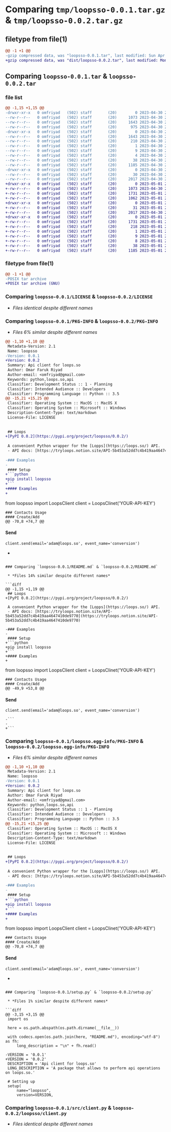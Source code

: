 # Comparing `tmp/loopsso-0.0.1.tar.gz` & `tmp/loopsso-0.0.2.tar.gz`

## filetype from file(1)

```diff
@@ -1 +1 @@
-gzip compressed data, was "loopsso-0.0.1.tar", last modified: Sun Apr 30 21:02:52 2023, max compression
+gzip compressed data, was "dist/loopsso-0.0.2.tar", last modified: Mon May  1 20:59:06 2023, max compression
```

## Comparing `loopsso-0.0.1.tar` & `loopsso-0.0.2.tar`

### file list

```diff
@@ -1,15 +1,15 @@
-drwxr-xr-x   0 omfriyad   (502) staff       (20)        0 2023-04-30 21:02:52.924875 loopsso-0.0.1/
--rw-r--r--   0 omfriyad   (502) staff       (20)     1073 2023-04-30 20:25:51.000000 loopsso-0.0.1/LICENSE
--rw-r--r--   0 omfriyad   (502) staff       (20)     1643 2023-04-30 21:02:52.924310 loopsso-0.0.1/PKG-INFO
--rw-r--r--   0 omfriyad   (502) staff       (20)      975 2023-04-30 20:56:36.000000 loopsso-0.0.1/README.md
-drwxr-xr-x   0 omfriyad   (502) staff       (20)        0 2023-04-30 21:02:52.922045 loopsso-0.0.1/loopsso.egg-info/
--rw-r--r--   0 omfriyad   (502) staff       (20)     1643 2023-04-30 21:02:52.000000 loopsso-0.0.1/loopsso.egg-info/PKG-INFO
--rw-r--r--   0 omfriyad   (502) staff       (20)      210 2023-04-30 21:02:52.000000 loopsso-0.0.1/loopsso.egg-info/SOURCES.txt
--rw-r--r--   0 omfriyad   (502) staff       (20)        1 2023-04-30 21:02:52.000000 loopsso-0.0.1/loopsso.egg-info/dependency_links.txt
--rw-r--r--   0 omfriyad   (502) staff       (20)        9 2023-04-30 21:02:52.000000 loopsso-0.0.1/loopsso.egg-info/requires.txt
--rw-r--r--   0 omfriyad   (502) staff       (20)        4 2023-04-30 21:02:52.000000 loopsso-0.0.1/loopsso.egg-info/top_level.txt
--rw-r--r--   0 omfriyad   (502) staff       (20)       38 2023-04-30 21:02:52.924992 loopsso-0.0.1/setup.cfg
--rw-r--r--   0 omfriyad   (502) staff       (20)     1185 2023-04-30 21:02:49.000000 loopsso-0.0.1/setup.py
-drwxr-xr-x   0 omfriyad   (502) staff       (20)        0 2023-04-30 21:02:52.923622 loopsso-0.0.1/src/
--rw-r--r--   0 omfriyad   (502) staff       (20)       30 2023-04-30 20:37:25.000000 loopsso-0.0.1/src/__init__.py
--rw-r--r--   0 omfriyad   (502) staff       (20)     2017 2023-04-30 21:00:27.000000 loopsso-0.0.1/src/client.py
+drwxr-xr-x   0 omfriyad   (502) staff       (20)        0 2023-05-01 20:59:06.000000 loopsso-0.0.2/
+-rw-r--r--   0 omfriyad   (502) staff       (20)     1073 2023-04-30 20:25:51.000000 loopsso-0.0.2/LICENSE
+-rw-r--r--   0 omfriyad   (502) staff       (20)     1731 2023-05-01 20:59:06.000000 loopsso-0.0.2/PKG-INFO
+-rw-r--r--   0 omfriyad   (502) staff       (20)     1062 2023-05-01 20:55:33.000000 loopsso-0.0.2/README.md
+drwxr-xr-x   0 omfriyad   (502) staff       (20)        0 2023-05-01 20:59:06.000000 loopsso-0.0.2/loopsso/
+-rw-r--r--   0 omfriyad   (502) staff       (20)       31 2023-05-01 20:55:33.000000 loopsso-0.0.2/loopsso/__init__.py
+-rw-r--r--   0 omfriyad   (502) staff       (20)     2017 2023-04-30 21:00:27.000000 loopsso-0.0.2/loopsso/client.py
+drwxr-xr-x   0 omfriyad   (502) staff       (20)        0 2023-05-01 20:59:06.000000 loopsso-0.0.2/loopsso.egg-info/
+-rw-r--r--   0 omfriyad   (502) staff       (20)     1731 2023-05-01 20:59:06.000000 loopsso-0.0.2/loopsso.egg-info/PKG-INFO
+-rw-r--r--   0 omfriyad   (502) staff       (20)      218 2023-05-01 20:59:06.000000 loopsso-0.0.2/loopsso.egg-info/SOURCES.txt
+-rw-r--r--   0 omfriyad   (502) staff       (20)        1 2023-05-01 20:59:06.000000 loopsso-0.0.2/loopsso.egg-info/dependency_links.txt
+-rw-r--r--   0 omfriyad   (502) staff       (20)        9 2023-05-01 20:59:06.000000 loopsso-0.0.2/loopsso.egg-info/requires.txt
+-rw-r--r--   0 omfriyad   (502) staff       (20)        8 2023-05-01 20:59:06.000000 loopsso-0.0.2/loopsso.egg-info/top_level.txt
+-rw-r--r--   0 omfriyad   (502) staff       (20)       38 2023-05-01 20:59:06.000000 loopsso-0.0.2/setup.cfg
+-rw-r--r--   0 omfriyad   (502) staff       (20)     1185 2023-05-01 20:55:33.000000 loopsso-0.0.2/setup.py
```

### filetype from file(1)

```diff
@@ -1 +1 @@
-POSIX tar archive
+POSIX tar archive (GNU)
```

### Comparing `loopsso-0.0.1/LICENSE` & `loopsso-0.0.2/LICENSE`

 * *Files identical despite different names*

### Comparing `loopsso-0.0.1/PKG-INFO` & `loopsso-0.0.2/PKG-INFO`

 * *Files 6% similar despite different names*

```diff
@@ -1,10 +1,10 @@
 Metadata-Version: 2.1
 Name: loopsso
-Version: 0.0.1
+Version: 0.0.2
 Summary: Api client for loops.so
 Author: Omar Faruk Riyad
 Author-email: <omfriyad@gmail.com>
 Keywords: python,loops.so,api
 Classifier: Development Status :: 1 - Planning
 Classifier: Intended Audience :: Developers
 Classifier: Programming Language :: Python :: 3.5
@@ -15,21 +15,25 @@
 Classifier: Operating System :: MacOS :: MacOS X
 Classifier: Operating System :: Microsoft :: Windows
 Description-Content-Type: text/markdown
 License-File: LICENSE
 
 
 ## Loops
+[PyPI 0.0.2](https://pypi.org/project/loopsso/0.0.2/)
 
 A convenient Python wrapper for the [Lopps](https://loops.so/) API.
 - API docs: [https://tryloops.notion.site/API-5b453a52dd7c4b419aa4647410de9770](https://tryloops.notion.site/API-5b453a52dd7c4b419aa4647410de9770)
 
-### Examples
-
 #### Setup
+```python
+pip install loopsso
+```
+#### Examples
+
 ```
 from loopsso import LoopsClient
 client = LoopsClinet('YOUR-API-KEY')
 
 ```
 ### Contacts Usage
 #### Create/Add
@@ -70,8 +74,7 @@
 ```
 
 #### Send
 ```
 client.send(email='adam@loops.so', event_name='conversion')
 
 ```
-
```

### Comparing `loopsso-0.0.1/README.md` & `loopsso-0.0.2/README.md`

 * *Files 14% similar despite different names*

```diff
@@ -1,15 +1,19 @@
 ## Loops
+[PyPI 0.0.2](https://pypi.org/project/loopsso/0.0.2/)
 
 A convenient Python wrapper for the [Lopps](https://loops.so/) API.
 - API docs: [https://tryloops.notion.site/API-5b453a52dd7c4b419aa4647410de9770](https://tryloops.notion.site/API-5b453a52dd7c4b419aa4647410de9770)
 
-### Examples
-
 #### Setup
+```python
+pip install loopsso
+```
+#### Examples
+
 ```
 from loopsso import LoopsClient
 client = LoopsClinet('YOUR-API-KEY')
 
 ```
 ### Contacts Usage
 #### Create/Add
@@ -49,9 +53,8 @@
 
 ```
 
 #### Send
 ```
 client.send(email='adam@loops.so', event_name='conversion')
 
-```
-
+```
```

### Comparing `loopsso-0.0.1/loopsso.egg-info/PKG-INFO` & `loopsso-0.0.2/loopsso.egg-info/PKG-INFO`

 * *Files 6% similar despite different names*

```diff
@@ -1,10 +1,10 @@
 Metadata-Version: 2.1
 Name: loopsso
-Version: 0.0.1
+Version: 0.0.2
 Summary: Api client for loops.so
 Author: Omar Faruk Riyad
 Author-email: <omfriyad@gmail.com>
 Keywords: python,loops.so,api
 Classifier: Development Status :: 1 - Planning
 Classifier: Intended Audience :: Developers
 Classifier: Programming Language :: Python :: 3.5
@@ -15,21 +15,25 @@
 Classifier: Operating System :: MacOS :: MacOS X
 Classifier: Operating System :: Microsoft :: Windows
 Description-Content-Type: text/markdown
 License-File: LICENSE
 
 
 ## Loops
+[PyPI 0.0.2](https://pypi.org/project/loopsso/0.0.2/)
 
 A convenient Python wrapper for the [Lopps](https://loops.so/) API.
 - API docs: [https://tryloops.notion.site/API-5b453a52dd7c4b419aa4647410de9770](https://tryloops.notion.site/API-5b453a52dd7c4b419aa4647410de9770)
 
-### Examples
-
 #### Setup
+```python
+pip install loopsso
+```
+#### Examples
+
 ```
 from loopsso import LoopsClient
 client = LoopsClinet('YOUR-API-KEY')
 
 ```
 ### Contacts Usage
 #### Create/Add
@@ -70,8 +74,7 @@
 ```
 
 #### Send
 ```
 client.send(email='adam@loops.so', event_name='conversion')
 
 ```
-
```

### Comparing `loopsso-0.0.1/setup.py` & `loopsso-0.0.2/setup.py`

 * *Files 1% similar despite different names*

```diff
@@ -3,15 +3,15 @@
 import os
 
 here = os.path.abspath(os.path.dirname(__file__))
 
 with codecs.open(os.path.join(here, "README.md"), encoding="utf-8") as fh:
     long_description = "\n" + fh.read()
 
-VERSION = '0.0.1'
+VERSION = '0.0.2'
 DESCRIPTION = 'Api client for loops.so'
 LONG_DESCRIPTION = 'A package that allows to perform api operations on loops.so.'
 
 # Setting up
 setup(
     name="loopsso",
     version=VERSION,
```

### Comparing `loopsso-0.0.1/src/client.py` & `loopsso-0.0.2/loopsso/client.py`

 * *Files identical despite different names*

